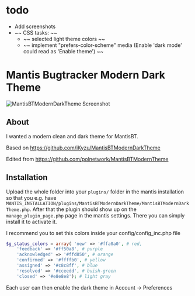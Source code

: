 # todo

* Add screenshots
* ~~ CSS tasks: ~~
    * ~~ selected light theme colors ~~
    * ~~ implement "prefers-color-scheme" media (Enable 'dark mode' could read as 'Enable theme') ~~

# Mantis Bugtracker Modern Dark Theme

![MantisBTModernDarkTheme Screenshot](files/MantisBTModernDarkTheme_Screenshot.png)

## About

I wanted a modern clean and dark theme for MantisBT. 

Based on https://github.com/iKyzu/MantisBTModernDarkTheme

Edited from https://github.com/polnetwork/MantisBTModernTheme

## Installation

Upload the whole folder into your `plugins/` folder in the mantis installation so that you e.g. have `MANTIS_INSTALLATION/plugins/MantisBTModernDarkTheme/MantisBTModernDarkTheme.php`. After that the plugin should show up on the `manage_plugin_page.php` page in the mantis settings. There you can simply install it to activate it.

I recommend you to set this colors inside your config/config_inc.php file

```php
$g_status_colors = array( 'new' => '#ffa0a0', # red,
    'feedback' => '#ff50a8', # purple
    'acknowledged' => '#ffd850', # orange
    'confirmed' => '#ffffb0', # yellow
    'assigned' => '#c8c8ff', # blue
    'resolved' => '#cceedd', # buish-green
    'closed' => '#e8e8e8'); # light gray
```

Each user can then enable the dark theme in Account -> Preferences

